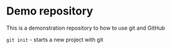# Demo repository

This is a demonstration repository to how to use git and GitHub

`git init` - starts a new project with git
